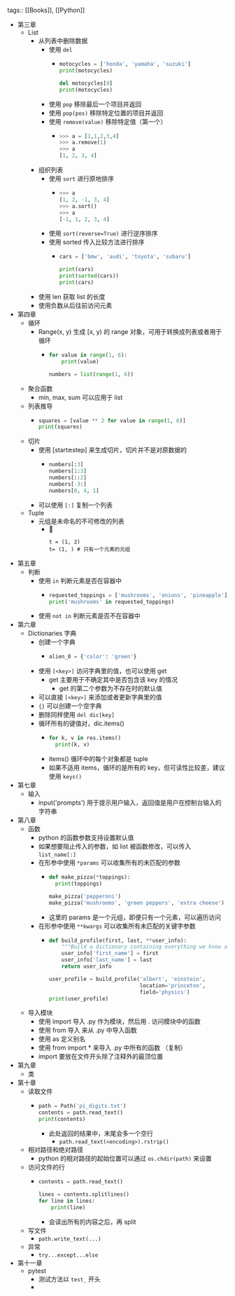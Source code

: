 tags:: [[Books]], [[Python]]

- 第三章
	- List
		- 从列表中删除数据
			- 使用 `del`
				- ``` python
				  motocycles = ['honda', 'yamaha', 'suzuki']
				  print(motocycles)
				  
				  del motocycles[0]
				  print(motocycles)
				  ```
			- 使用 `pop` 移除最后一个项目并返回
			- 使用 `pop(pos)` 移除特定位置的项目并返回
			- 使用 `remove(value)` 移除特定值（第一个）
				- ``` python
				  >>> a = [1,1,2,3,4]
				  >>> a.remove(1)
				  >>> a
				  [1, 2, 3, 4]
				  ```
		- 组织列表
			- 使用 `sort` 进行原地排序
				- ``` python
				  >>> a
				  [1, 2, -1, 3, 4]
				  >>> a.sort()
				  >>> a
				  [-1, 1, 2, 3, 4]
				  ```
			- 使用 `sort(reverse=True)` 进行逆序排序
			- 使用 sorted 传入比较方法进行排序
				- ``` python
				  cars = ['bmw', 'audi', 'toyota', 'subaru']
				  
				  print(cars)
				  print(sorted(cars))
				  print(cars)
				  ```
		- 使用 len 获取 list 的长度
		- 使用负数从后往前访问元素
- 第四章
	- 循环
		- Range(x, y) 生成 [x, y) 的 range 对象，可用于转换成列表或者用于循环
			- ``` python
			  for value in range(1, 6):
			      print(value)
			  
			  numbers = list(range(1, 6))
			  ```
	- 聚合函数
		- min, max, sum 可以应用于 list
	- 列表推导
		- ``` python
		  squares = [value ** 2 for value in range(1, 6)]
		  print(squares)
		  ```
	- 切片
		- 使用  [start:end:step] 来生成切片，切片并不是对原数据的
			- ``` python
			  numbers[:3]
			  numbers[1:3]
			  numbers[::2]
			  numbers[-3:]
			  numbers[0, 4, 1]
			  ```
		- 可以使用 `[:]` 复制一个列表
	- Tuple
		- 元组是未命名的不可修改的列表
			-  
			  ``` pythone
			  t = (1, 2)
			  t= (1, ) # 只有一个元素的元组
			  
			  ```
- 第五章
	- 判断
		- 使用 `in` 判断元素是否在容器中
			- ``` python
			  requested_toppings = ['mushrooms', 'onions', 'pineapple']
			  print('mushrooms' in requested_toppings)
			  ```
		- 使用 `not in` 判断元素是否不在容器中
- 第六章
	- Dictionaries 字典
		- 创建一个字典
			- ``` python
			  alien_0 = {'color': 'green'}
			  
			  ```
		- 使用 `[<key>]` 访问字典里的值，也可以使用 get
			- get 主要用于不确定其中是否包含该 key 的情况
				- get 的第二个参数为不存在时的默认值
		- 可以直接 `[<key>]` 来添加或者更新字典里的值
		- `{}` 可以创建一个空字典
		- 删除同样使用 `del dic[key]`
		- 循环所有的键值对，dic.items()
			- ``` python
			  for k, v in res.items()
			  	print(k, v)
			  ```
			- items() 循环中的每个对象都是 tuple
			- 如果不适用 items，循环的是所有的 key，但可读性比较差，建议使用 `keys()`
- 第七章
	- 输入
		- input('prompts') 用于提示用户输入，返回值是用户在控制台输入的 字符串
- 第八章
	- 函数
		- python 的函数参数支持设置默认值
		- 如果想要阻止传入的参数，如  list 被函数修改，可以传入 `list_name[:]`
		- 在形参中使用 `*params` 可以收集所有的未匹配的参数
			- ``` python
			  def make_pizza(*toppings):
			  	print(toppings)
			  
			  make_pizza('pepperoni')
			  make_pizza('mushrooms', 'green peppers', 'extra cheese')
			  ```
			- 这里的 params 是一个元组，即便只有一个元素，可以遍历访问
		- 在形参中使用 `**kwargs` 可以收集所有未匹配的关键字参数
			- ``` python
			  def build_profile(first, last, **user_info):
			      """Build a dictionary containing everything we know about a user."""
			      user_info['first_name'] = first
			      user_info['last_name'] = last
			      return user_info
			  
			  user_profile = build_profile('albert', 'einstein',
			                               location='princeton',
			                               field='physics')
			  print(user_profile)
			  
			  ```
	- 导入模块
		- 使用 import 导入 <name>.py 作为模块，然后用 <name>.<func name> 访问模块中的函数
		- 使用 from <name> 导入 <func name> 来从 <name>.py 中导入函数
		- 使用 as 定义别名
		- 使用 from <name> import * 来导入 <name>.py 中所有的函数 （复制）
		- import 要放在文件开头除了注释外的最顶位置
- 第九章
	- 类
- 第十章
	- 读取文件
		- ``` python
		  path = Path('pi_digits.txt')
		  contents = path.read_text()
		  print(contents)
		  ```
			- 此处返回的结果中，末尾会多一个空行
				- `path.read_text(<encoding>).rstrip()`
	- 相对路径和绝对路径
		- python 的相对路径的起始位置可以通过 `os.chdir(path)` 来设置
	- 访问文件的行
		- ``` python
		  contents = path.read_text()
		  
		  lines = contents.splitlines()
		  for line in lines:
		      print(line)
		  ```
			- 会读出所有的内容之后，再 split
	- 写文件
		- `path.write_text(...)`
	- 异常
		- `try...except...else`
- 第十一章
	- pytest
		- 测试方法以 `test_` 开头
		-
